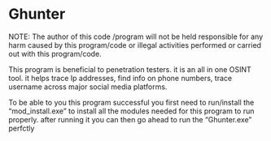 # Ghunter
NOTE: The author of this code /program will not be held responsible for any harm caused by this program/code or illegal activities performed or carried out with this program/code.


This program is beneficial to penetration testers.
it is an all in one OSINT tool.
it helps trace Ip addresses, find info on phone numbers, trace username across major social media platforms.

To be able to you this program successful you first need to run/install the “mod_install.exe” to install all the modules needed for this program to run properly. after running it you can then go ahead to run the “Ghunter.exe” perfctly 
